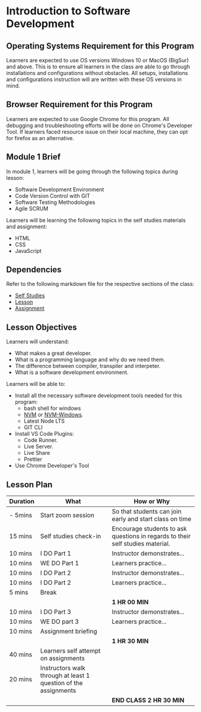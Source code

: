 # Introduction to Software Development

## Operating Systems Requirement for this Program

Learners are expected to use OS versions Windows 10 or MacOS (BigSur) and above. This is to ensure all learners in the class are able to go through installations and configurations without obstacles. All setups, installations and configurations instruction will are written with these OS versions in mind.

## Browser Requirement for this Program

Learners are expected to use Google Chrome for this program. All debugging and troubleshooting efforts will be done on Chrome's Developer Tool. If learners faced resource issue on their local machine, they can opt for firefox as an alternative. 

## Module 1 Brief

In module 1, learners will be going through the following topics during lesson:
- Software Development Environment
- Code Version Control with GIT
- Software Testing Methodologies
- Agile SCRUM

Learners will be learning the following topics in the self studies materials and assignment:
- HTML
- CSS
- JavaScript

## Dependencies

Refer to the following markdown file for the respective sections of the class:
- [Self Studies](./studies.md)
- [Lesson](./lesson.md)
- [Assignment](./assignment.md)

## Lesson Objectives

Learners will understand:
- What makes a great developer.
- What is a programming language and why do we need them.
- The difference between compiler, transpiler and interpeter.
- What is a software development environment.

Learners will be able to:
- Install all the necessary software development tools needed for this program: 
  - bash shell for windows
  - [NVM](https://github.com/nvm-sh/nvm) or [NVM-Windows](https://github.com/coreybutler/nvm-windows).
  - Latest Node LTS
  - GIT CLI
- Install VS Code Plugins:
  - Code Runner.
  - Live Server.
  - Live Share
  - Prettier
- Use Chrome Developer's Tool

## Lesson Plan

|Duration|What|How or Why|
|--------|-----|-------|
|- 5mins |Start zoom session|So that students can join early and start class on time|
|15 mins|Self studies check-in|Encourage students to ask questions in regards to their self studies material.|
|10 mins|I DO Part 1|Instructor demonstrates...|
|10 mins|WE DO Part 1|Learners practice...|
|10 mins|I DO Part 2|Instructor demonstrates...|
|10 mins|I DO Part 2|Learners practice...|
|5 mins| Break||
|||**1 HR 00 MIN**|
|10 mins|I DO Part 3| Instructor demonstrates...|
|10 mins|WE DO part 3| Learners practice...|
|10 mins|Assignment briefing|
|||**1 HR 30 MIN**|
|40 mins|Learners self attempt on assignments|
|20 mins|Instructors walk through at least 1 question of the assignments|
|||**END CLASS 2 HR 30 MIN**|

